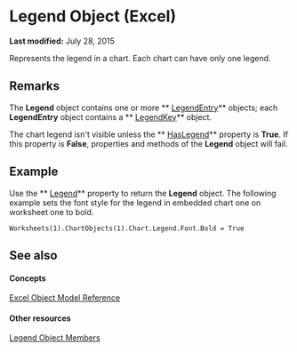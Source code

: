 
# Legend Object (Excel)

 **Last modified:** July 28, 2015

Represents the legend in a chart. Each chart can have only one legend.

## Remarks

 The **Legend** object contains one or more ** [LegendEntry](ebe8c35c-87b4-11e6-0675-b8bcc8c668a5.md)** objects; each **LegendEntry** object contains a ** [LegendKey](2d806a8f-2fed-e6f6-bb76-7339fa692cbb.md)** object.

The chart legend isn't visible unless the  ** [HasLegend](e791cc18-03a3-1e60-f064-256cdbd6bd2e.md)** property is **True**. If this property is  **False**, properties and methods of the  **Legend** object will fail.


## Example

Use the  ** [Legend](6396ca0f-63b5-3d4a-4f6b-b4e80a1911b3.md)** property to return the **Legend** object. The following example sets the font style for the legend in embedded chart one on worksheet one to bold.


```
Worksheets(1).ChartObjects(1).Chart.Legend.Font.Bold = True
```


## See also


#### Concepts


 [Excel Object Model Reference](11ea8598-8a20-92d5-f98b-0da04263bf2c.md)
#### Other resources


 [Legend Object Members](3b5e8714-67b8-9b58-f4c6-61f2b763ee00.md)
